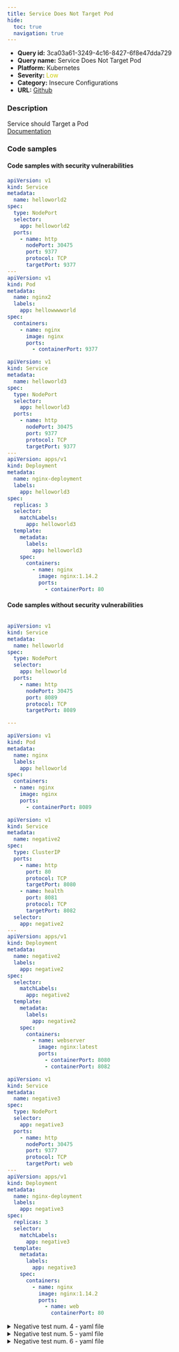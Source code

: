 ```yaml
---
title: Service Does Not Target Pod
hide:
  toc: true
  navigation: true
---
```


<style>
  .highlight .hll {
    background-color: #ff171742;
  }
  .md-content {
    max-width: 1100px;
    margin: 0 auto;
  }
</style>

-   **Query id:** 3ca03a61-3249-4c16-8427-6f8e47dda729
-   **Query name:** Service Does Not Target Pod
-   **Platform:** Kubernetes
-   **Severity:** <span style="color:#CC0">Low</span>
-   **Category:** Insecure Configurations
-   **URL:** [Github](https://github.com/Checkmarx/kics/tree/master/assets/queries/k8s/service_does_not_target_pod)

### Description
Service should Target a Pod<br>
[Documentation](https://kubernetes.io/docs/concepts/services-networking/service/)

### Code samples
#### Code samples with security vulnerabilities
```yaml title="Postitive test num. 1 - yaml file" hl_lines="7"
apiVersion: v1
kind: Service
metadata:
  name: helloworld2
spec:
  type: NodePort
  selector:
    app: helloworld2
  ports:
    - name: http
      nodePort: 30475
      port: 9377
      protocol: TCP
      targetPort: 9377
---
apiVersion: v1
kind: Pod
metadata:
  name: nginx2
  labels:
    app: hellowwwworld
spec:
  containers:
    - name: nginx
      image: nginx
      ports:
        - containerPort: 9377

```
```yaml title="Postitive test num. 2 - yaml file" hl_lines="12"
apiVersion: v1
kind: Service
metadata:
  name: helloworld3
spec:
  type: NodePort
  selector:
    app: helloworld3
  ports:
    - name: http
      nodePort: 30475
      port: 9377
      protocol: TCP
      targetPort: 9377
---
apiVersion: apps/v1
kind: Deployment
metadata:
  name: nginx-deployment
  labels:
    app: helloworld3
spec:
  replicas: 3
  selector:
    matchLabels:
      app: helloworld3
  template:
    metadata:
      labels:
        app: helloworld3
    spec:
      containers:
        - name: nginx
          image: nginx:1.14.2
          ports:
            - containerPort: 80

```


#### Code samples without security vulnerabilities
```yaml title="Negative test num. 1 - yaml file"

apiVersion: v1
kind: Service
metadata:
  name: helloworld
spec:
  type: NodePort
  selector:
    app: helloworld
  ports:
    - name: http
      nodePort: 30475
      port: 8089
      protocol: TCP
      targetPort: 8089

---

apiVersion: v1
kind: Pod
metadata:
  name: nginx
  labels:
    app: helloworld
spec:
  containers:
  - name: nginx
    image: nginx
    ports:
      - containerPort: 8089

```
```yaml title="Negative test num. 2 - yaml file"
apiVersion: v1
kind: Service
metadata:
  name: negative2
spec:
  type: ClusterIP
  ports:
    - name: http
      port: 80
      protocol: TCP
      targetPort: 8080
    - name: health
      port: 8081
      protocol: TCP
      targetPort: 8082
  selector:
    app: negative2
---
apiVersion: apps/v1
kind: Deployment
metadata:
  name: negative2
  labels:
    app: negative2
spec:
  selector:
    matchLabels:
      app: negative2
  template:
    metadata:
      labels:
        app: negative2
    spec:
      containers:
        - name: webserver
          image: nginx:latest
          ports:
            - containerPort: 8080
            - containerPort: 8082

```
```yaml title="Negative test num. 3 - yaml file"
apiVersion: v1
kind: Service
metadata:
  name: negative3
spec:
  type: NodePort
  selector:
    app: negative3
  ports:
    - name: http
      nodePort: 30475
      port: 9377
      protocol: TCP
      targetPort: web
---
apiVersion: apps/v1
kind: Deployment
metadata:
  name: nginx-deployment
  labels:
    app: negative3
spec:
  replicas: 3
  selector:
    matchLabels:
      app: negative3
  template:
    metadata:
      labels:
        app: negative3
    spec:
      containers:
        - name: nginx
          image: nginx:1.14.2
          ports:
            - name: web
              containerPort: 80

```
<details><summary>Negative test num. 4 - yaml file</summary>

```yaml
apiVersion: v1
kind: Service
metadata:
  name: negative4
spec:
  selector:
    app: negative4
    tier: backend
  ports:
  - protocol: TCP
    port: 80
    targetPort: http
---
apiVersion: apps/v1
kind: Deployment
metadata:
  name: backend
spec:
  selector:
    matchLabels:
      app: negative4
      tier: backend
      track: stable
  replicas: 3
  template:
    metadata:
      labels:
        app: negative4
        tier: backend
        track: stable
    spec:
      containers:
        - name: negative4
          image: "gcr.io/google-samples/hello-go-gke:1.0"
          ports:
            - name: http
              containerPort: 80

```
</details>
<details><summary>Negative test num. 5 - yaml file</summary>

```yaml
apiVersion: v1
kind: Service
metadata:
  name: negative5
spec:
  selector:
    app: negative5
    tier: backend
  ports:
  - protocol: TCP
    port: 80
---
apiVersion: apps/v1
kind: Deployment
metadata:
  name: backend
spec:
  selector:
    matchLabels:
      app: negative5
      tier: backend
      track: stable
  replicas: 3
  template:
    metadata:
      labels:
        app: negative5
        tier: backend
        track: stable
    spec:
      containers:
        - name: negative5
          image: "gcr.io/google-samples/hello-go-gke:1.0"
          ports:
            - name: http
              containerPort: 80

```
</details>
<details><summary>Negative test num. 6 - yaml file</summary>

```yaml
apiVersion: v1
kind: Service
metadata:
  name: helloworld
spec:
  type: NodePort
  selector:
    app: helloworld
  ports:
    - name: http
      nodePort: 30475
      port: 8089
      protocol: TCP
      targetPort: 8089
---
apiVersion: v1
kind: Pod
metadata:
  name: nginx3
  labels:
    app: helloworld
spec:
  containers:
  - name: nginx
    image: nginx
    ports:
      - containerPort: 808
---
apiVersion: v1
kind: Pod
metadata:
  name: nginx
  labels:
    app: helloworld
spec:
  containers:
  - name: nginx
    image: nginx
    ports:
      - containerPort: 8089

```
</details>
